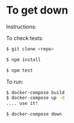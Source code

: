 To get down
===========

Instructions:

To check tests:

```bash
$ git clone <repo>

$ npm install

$ npm test
```

To run:

```bash
$ docker-compose build
$ docker-compose up -d
.... use it!

$ docker-compose down
```
